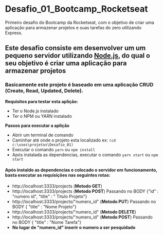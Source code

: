 # Desafio_01_Bootcamp_Rocketseat
Primeiro desafio do Bootcamp da Rocketseat, com o objetivo de criar uma aplicação para armazenar projetos e suas tarefas do zero utilizando Express.

## Este desafio consiste em desenvolver um um pequeno servidor utilizando [Node.js](https://nodejs.org/en/), do qual o seu objetivo é criar uma aplicação para armazenar projetos
### Basicamente este projeto é baseado em uma aplicação CRUD (Create, Read, Updated, Delete).

**Requisitos para testar esta aplição:**
* Ter o Node.js instalado
* Ter o NPM ou YARN instalado

**Passos para executar a aplição**
* Abrir um terminal de comando
* Caminhar até onde o projeto esta localizado ex: `(cd c:\uses\projetos\Desafio_01)`
* Executar o comando `yarn` ou `npm install`
* Após instalada as dependencias, executar o comando `yarn start` ou `npm start`

#### Após instaldo as dependencias e colocado o servidor em funcionamento, basta executar as requisições nas seguintes rotas:
  * http://localhost:3333/projects (**Metodo GET**)
  * http://localhost:3333/projects (**Metodo POST**) Passando no BODY {"id" : "numero id",	"title" : " Titulo Projeto"}  
  * http://localhost:3333/projects/"numero_id" (**Metodo PUT**) Passando no BODY {	"title" : "Nome Projeto"}
  * http://localhost:3333/projects/"numero_id" (**Metodo DELETE**)
  * http://localhost:3333/projects/"numero_id" (**Metodo POST**) Passando no BODY {	"title" : "Nome Tarefa"}
  * **No lugar de "numero_id" inserir o numero a ser pesquidado**